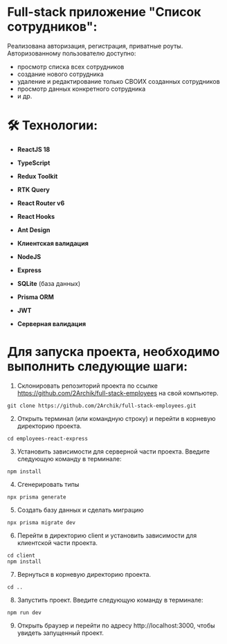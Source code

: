 # Full-stack приложение "Список сотрудников":

Реализована авторизация, регистрация, приватные роуты.
Авторизованному пользователю доступно:
- просмотр списка всех сотрудников 
- создание нового сотрудника
- удаление и редактирование только СВОИХ созданных сотрудников
- просмотр данных конкретного сотрудника
- и др.

# 🛠 Технологии:

- **ReactJS 18**
- **TypeScript**
- **Redux Toolkit**
- **RTK Query** 
- **React Router v6**
- **React Hooks**
- **Ant Design**
- **Клиентская валидация**

- **NodeJS**
- **Express**
- **SQLite** (база данных)
- **Prisma ORM**
- **JWT**
- **Серверная валидация**


# Для запуска проекта, необходимо выполнить следующие шаги:

1. Склонировать репозиторий проекта по ссылке https://github.com/2Archik/full-stack-employees на свой компьютер.
```
git clone https://github.com/2Archik/full-stack-employees.git
```

2. Открыть терминал (или командную строку) и перейти в корневую директорию проекта.
```
cd employees-react-express
```

3. Установить зависимости для серверной части проекта. Введите следующую команду в терминале:
```
npm install
```

4. Сгенерировать типы
```
npx prisma generate
```

5. Создать базу данных и сделать миграцию
```
npx prisma migrate dev
```

6. Перейти в директорию client и установить зависимости для клиентской части проекта.
```
cd client
npm install
```

7. Вернуться в корневую директорию проекта.
```
cd ..
```

8. Запустить проект. Введите следующую команду в терминале:
```
npm run dev
```

9. Открыть браузер и перейти по адресу http://localhost:3000, чтобы увидеть запущенный проект.
